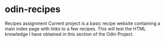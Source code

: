 # odin-recipes
Recipes assignment
Current project is a basic recipe website containing a main index page with links to a few recipes. This will test the HTML knowledge I have obtained in this section of the Odin Project.